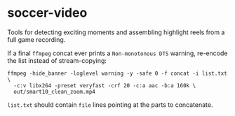 # soccer-video

Tools for detecting exciting moments and assembling highlight reels from a full game recording.

If a final `ffmpeg` concat ever prints a `Non-monotonous DTS` warning, re-encode the list instead of stream-copying:

```
ffmpeg -hide_banner -loglevel warning -y -safe 0 -f concat -i list.txt \
  -c:v libx264 -preset veryfast -crf 20 -c:a aac -b:a 160k \
  out/smart10_clean_zoom.mp4
```

`list.txt` should contain `file` lines pointing at the parts to concatenate.

